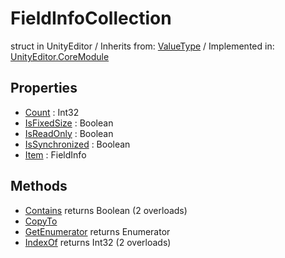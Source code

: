 # FieldInfoCollection
struct in UnityEditor
 / Inherits from: <a href="https://docs.unity3d.com/6000.1/Documentation/ScriptReference/ValueType.html">ValueType</a> / Implemented in: <a href="https://docs.unity3d.com/6000.1/Documentation/ScriptReference/UnityEditor.CoreModule.html">UnityEditor.CoreModule</a>

## Properties
- <a href="https://docs.unity3d.com/6000.1/Documentation/ScriptReference/FieldInfoCollection-Count.html">Count</a> : Int32
- <a href="https://docs.unity3d.com/6000.1/Documentation/ScriptReference/FieldInfoCollection-IsFixedSize.html">IsFixedSize</a> : Boolean
- <a href="https://docs.unity3d.com/6000.1/Documentation/ScriptReference/FieldInfoCollection-IsReadOnly.html">IsReadOnly</a> : Boolean
- <a href="https://docs.unity3d.com/6000.1/Documentation/ScriptReference/FieldInfoCollection-IsSynchronized.html">IsSynchronized</a> : Boolean
- <a href="https://docs.unity3d.com/6000.1/Documentation/ScriptReference/FieldInfoCollection-Item.html">Item</a> : FieldInfo

## Methods
- <a href="https://docs.unity3d.com/6000.1/Documentation/ScriptReference/FieldInfoCollection.Contains.html">Contains</a> returns Boolean (2 overloads)
- <a href="https://docs.unity3d.com/6000.1/Documentation/ScriptReference/FieldInfoCollection.CopyTo.html">CopyTo</a>
- <a href="https://docs.unity3d.com/6000.1/Documentation/ScriptReference/FieldInfoCollection.GetEnumerator.html">GetEnumerator</a> returns Enumerator
- <a href="https://docs.unity3d.com/6000.1/Documentation/ScriptReference/FieldInfoCollection.IndexOf.html">IndexOf</a> returns Int32 (2 overloads)
